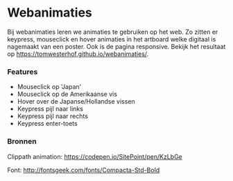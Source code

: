 # Webanimaties

Bij webanimaties leren we animaties te gebruiken op het web. Zo zitten er keypress, mouseclick en hover animaties in het artboard welke digitaal is nagemaakt van een poster. Ook is de pagina responsive. Bekijk het resultaat op https://tomwesterhof.github.io/webanimaties/. 


### Features

- Mouseclick op 'Japan'
- Mouseclick op de Amerikaanse vis
- Hover over de Japanse/Hollandse vissen
- Keypress pijl naar links
- Keypress pijl naar rechts
- Keypress enter-toets



### Bronnen

Clippath animation: https://codepen.io/SitePoint/pen/KzLbGe

Font: http://fontsgeek.com/fonts/Compacta-Std-Bold
